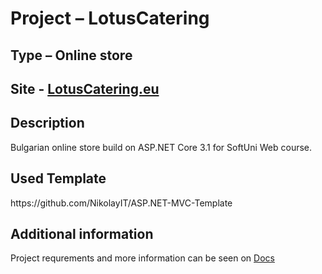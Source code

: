 <h1>Project – LotusCatering</h1>

<h2>Type – Online store</h2>

<h2>Site - <a href="https://lotuscatering.eu">LotusCatering.eu</a></h2>

<h2>Description</h2> 
<p>Bulgarian online store build on ASP.NET Core 3.1 for SoftUni Web course.</p>

<h2>Used Template</h2>
<p>https://github.com/NikolayIT/ASP.NET-MVC-Template</p>

<h2>Additional information</h2>
<p>Project requrements and more information can be seen on <a href="https://github.com/Kmalechkanov/Lotus-Catering/tree/master/Docs">Docs</a></p>

